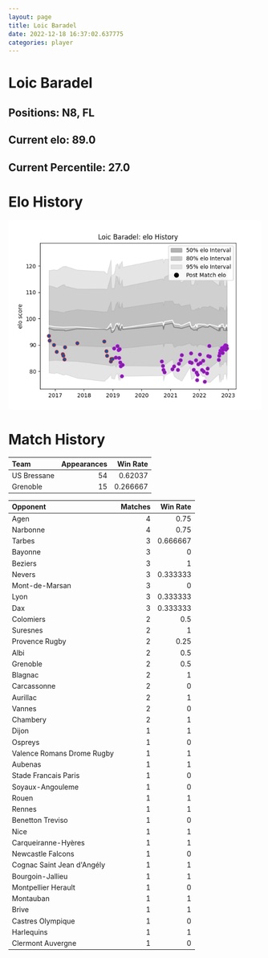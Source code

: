 ```yaml
---  
layout: page  
title: Loic Baradel  
date: 2022-12-18 16:37:02.637775  
categories: player  
---
```

# Loic Baradel

## Positions: N8, FL

## Current elo: 89.0

## Current Percentile: 27.0

# Elo History


![elo history](history_LoicBaradel.png)
# Match History


| Team        |   Appearances |   Win Rate |
|:------------|--------------:|-----------:|
| US Bressane |            54 |   0.62037  |
| Grenoble    |            15 |   0.266667 |

| Opponent                   |   Matches |   Win Rate |
|:---------------------------|----------:|-----------:|
| Agen                       |         4 |   0.75     |
| Narbonne                   |         4 |   0.75     |
| Tarbes                     |         3 |   0.666667 |
| Bayonne                    |         3 |   0        |
| Beziers                    |         3 |   1        |
| Nevers                     |         3 |   0.333333 |
| Mont-de-Marsan             |         3 |   0        |
| Lyon                       |         3 |   0.333333 |
| Dax                        |         3 |   0.333333 |
| Colomiers                  |         2 |   0.5      |
| Suresnes                   |         2 |   1        |
| Provence Rugby             |         2 |   0.25     |
| Albi                       |         2 |   0.5      |
| Grenoble                   |         2 |   0.5      |
| Blagnac                    |         2 |   1        |
| Carcassonne                |         2 |   0        |
| Aurillac                   |         2 |   1        |
| Vannes                     |         2 |   0        |
| Chambery                   |         2 |   1        |
| Dijon                      |         1 |   1        |
| Ospreys                    |         1 |   0        |
| Valence Romans Drome Rugby |         1 |   1        |
| Aubenas                    |         1 |   1        |
| Stade Francais Paris       |         1 |   0        |
| Soyaux-Angouleme           |         1 |   0        |
| Rouen                      |         1 |   1        |
| Rennes                     |         1 |   1        |
| Benetton Treviso           |         1 |   0        |
| Nice                       |         1 |   1        |
| Carqueiranne-Hyères        |         1 |   1        |
| Newcastle Falcons          |         1 |   0        |
| Cognac Saint Jean d'Angély |         1 |   1        |
| Bourgoin-Jallieu           |         1 |   1        |
| Montpellier Herault        |         1 |   0        |
| Montauban                  |         1 |   1        |
| Brive                      |         1 |   1        |
| Castres Olympique          |         1 |   0        |
| Harlequins                 |         1 |   1        |
| Clermont Auvergne          |         1 |   0        |